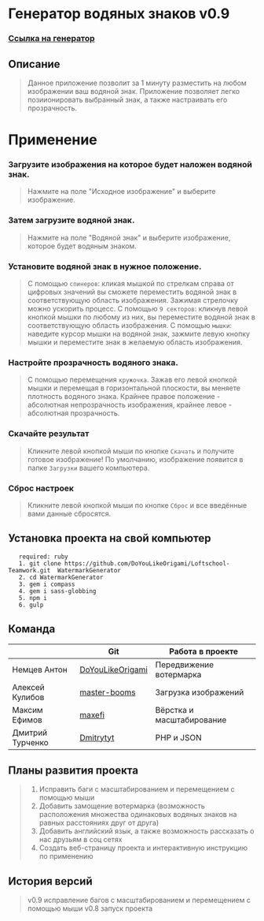 # Генератор водяных знаков v0.9
### [Ссылка на генератор](http://vp3.demo-me.ru/ "Генератор водяных знаков") 

## Описание

> Данное приложение позволит за 1 минуту разместить на любом изображении ваш водяной знак.
> Приложение позволяет легко позиионировать выбранный знак, а также настраивать его прозрачность.

# Применение

### Загрузите изображения на которое будет наложен водяной знак.

> Нажмите на поле "Исходное изображение" и выберите изображение.

### Затем загрузите водяной знак.

> Нажмите на поле "Водяной знак" и выберите изображение, которое будет водяным знаком.

### Установите водяной знак в нужное положение.

> C помощью `спинеров`: кликая мышкой по стрелкам справа от цифровых значений вы сможете переместить водяной знак в соответствующую область изображения. Зажимая стрелочку можно ускорить процесс. 
> C помощью `9 секторов`: кликнув левой кнопкой мышки по любому из них, вы переместите водяной знак в соответствующую область изображения.
> С помощью `мышки`: наведите курсор мышки на водяной знак, зажмите левую кнопку мышки и переместите знак в желаемую область изображения.

### Настройте прозрачность водяного знака. 

> C помощью перемещения `кружочка`. Зажав его левой кнопкой мышки и перемещая в горизонтальной плоскости, вы меняете плотность водяного знака. Крайнее правое положение - абсолютная непрозрачность изображения, крайнее левое - абсолютная прозрачность.

### Скачайте результат 

> Кликните левой кнопкой мыши по кнопке `Скачать` и получите готовое изображение!
> По умолчанию, изображение появится в папке `Загрузки` вашего компьютера.    
    
### Сброс настроек

> Кликните левой кнопкой мыши по кнопке `Сброс` и все введённые вами данные сбросятся.

## Установка проекта на свой компьютер
```
   required: ruby
   1. git clone https://github.com/DoYouLikeOrigami/Loftschool-Teamwork.git  WatermarkGenerator
   2. cd WatermarkGenerator
   3. gem i compass
   4. gem i sass-globbing
   5. npm i
   6. gulp
```   

## Команда
|            | Git | Работа в проекте |
| ---------- | --- | ---------------- |
| Немцев Антон | [DoYouLikeOrigami](https://github.com/DoYouLikeOrigami) | Передвижение вотермарка | 
| Алексей Кулибов | [master-booms](https://github.com/master-booms) | Загрузка изображений |
| Максим Ефимов | [maxefi](https://github.com/maxefi) | Вёрстка и масштабирование |
| Дмитрий Турченко | [Dmitrytyt](https://github.com/Dmitrytyt) | PHP и JSON |

## Планы развития проекта

> 1. Исправить баги с масштабированием и перемещением с помощью мыши
> 2. Добавить замощение вотермарка 
> (возможность расположения множества одинаковых водяных знаков на равных расстояниях друг от друга)
> 3. Добавить английский язык, а также возможность рассказать о нас друзьям в соц сетях
> 4. Создать веб-страницу проекта и интерактивную инструкцию по применению

## История версий
> v0.9 исправление багов с масштабированием и перемещением с помощью мыши
> v0.8 запуск проекта
